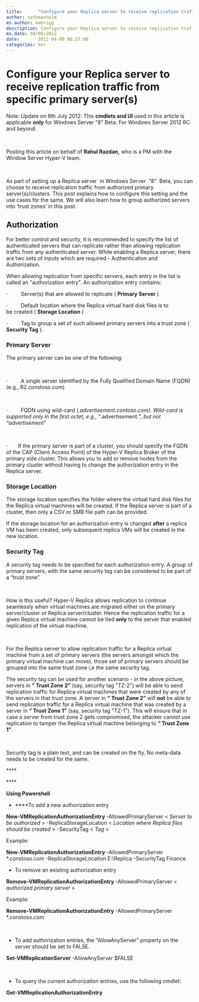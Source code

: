 ```yaml
---
title:      "Configure your Replica server to receive replication traffic from specific primary server(s)"
author: sethmanheim
ms.author: mabrigg
description: Configure your Replica server to receive replication traffic from specific primary server(s)
ms.date: 04/09/2012
date:       2012-04-09 06:57:00
categories: hvr
---
```

# Configure your Replica server to receive replication traffic from specific primary server(s)

Note: Update on 8th July 2012: This **cmdlets and UI** used in this article is applicable **only** for Windows Server "8" Beta. For Windows Server 2012 RC and beyond.

 

Posting this article on behalf of **Rahul Razdan,** who is a PM with the Window Server Hyper-V team.  

 

As part of setting up a Replica server  in Windows Server  “8”  Beta, you can choose to receive replication traffic from authorized primary server(s)/clusters. This post explains how to configure this setting and the use cases for the same. We will also learn how to group authorized servers into ‘trust zones’ in this post. 

## Authorization

For better control and security, it is recommended to specify the list of authenticated servers that can replicate rather than allowing replication traffic from any authenticated server. While enabling a Replica server, there are two sets of inputs which are required - Authentication and Authorization. 


When allowing replication from specific servers, each entry in the list is called an "authorization entry". An authorization entry contains:

·         Server(s) that are allowed to replicate ( **Primary Server** )

·         Default location where the Replica virtual hard disk files is to be created ( **Storage Location** )

·         Tag to group a set of such allowed primary servers into a trust zone ( **Security Tag** ). 

### Primary Server

The primary server can be one of the following: 

 

·         A single server identified by the Fully Qualified Domain Name (FQDN) (e.g., R2.constoso.com)

 

·         FQDN using wild-card (*.advertisement.contoso.com). Wild-card is supported only in the first octet, e.g., "*.advertisement.*", but not "advertisement*" 

 

·       If the primary server is part of a cluster, you should specify the FQDN of the CAP (Client Access Point) of the Hyper-V Replica Broker of the primary side cluster. This allows you to add or remove nodes from the primary cluster without having to change the authorization entry in the Replica server.

### Storage Location

The storage location specifies the folder where the virtual hard disk files for the Replica virtual machines will be created. If the Replica server is part of a cluster, then only a CSV or SMB file path can be provided. 

If the storage location for an authorization entry is changed **after** a replica VM has been created, only subsequent replica VMs will be created in the new location. 

###  Security Tag

A security tag needs to be specified for each authorization entry. A group of primary servers, with the same security tag can be considered to be part of a “trust zone”.

 

How is this useful? Hyper-V Replica allows replication to continue seamlessly when virtual machines are migrated either on the primary server/cluster or Replica server/cluster. Hence the replication traffic for a given Replica virtual machine cannot be tied **only** to the server that enabled replication of the virtual machine. 

 

For the Replica server to allow replication traffic for a Replica virtual machine from a set of primary servers (the servers amongst which the primary virtual machine can move), those set of primary servers should be grouped into the same trust zone i,e the same security tag. 


The security tag can be used for another scenario - in the above picture, servers in **“ Trust Zone 2”** (say, security tag "TZ-2") will be able to send replication traffic for Replica virtual machines that were created by any of the servers in that trust zone. A server in **“ Trust Zone 2”** will **not** be able to send replication traffic for a Replica virtual machine that was created by a server in **“ Trust Zone 1”** (say, security tag "TZ-1"). This will ensure that in case a server from trust zone 2 gets compromised, the attacker cannot use replication to tamper the Replica virtual machine belonging to **“ Trust Zone 1”**.

 

Security tag is a plain text, and can be created on the fly. No meta-data needs to be created for the same.

**** 

**** 

**Using Powershell**

  * ****To add a new authorization entry




**New-VMReplicationAuthorizationEntry** -AllowedPrimaryServer  < _Server to be authorized_ > -ReplicaStorageLocation < _Location where Replica files should be created_ > -SecurityTag < _Tag_ >

Example: 

**New-VMReplicationAuthorizationEntry** -AllowedPrimaryServer *.constoso.com -ReplicaStorageLocation E:\Replica -SecurityTag Finance

  * To remove an existing authorization entry




**Remove-VMReplicationAuthorizationEntry** -AllowedPrimaryServer < _authorized primary server_ > 

Example:

**Remove-VMReplicationAuthorizationEntry** -AllowedPrimaryServer *.constoso.com

 

  * To add authorization entries, the "AllowAnyServer" property on the server should be set to FALSE. 




**Set-VMReplicationServer** -AllowAnyServer $FALSE

 

  * To query the current authorization entries, use the following cmdlet:




**Get-VMReplicationAuthorizationEntry**
